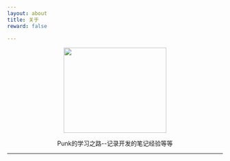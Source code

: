 ```yaml
---
layout: about
title: 关于
reward: false

---
```


<center><img src="https://punk8.github.io/assets/img/IMG_3656.JPG" width="240" height="200"/></center>

<center><p style="font-style='bold'">Punk的学习之路--记录开发的笔记经验等等</p></center>

---

